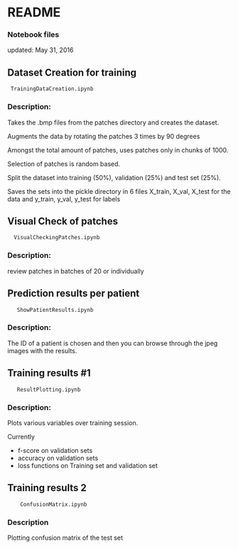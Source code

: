# README 

### Notebook files
updated: May 31, 2016 

## Dataset Creation for training


     TrainingDataCreation.ipynb

### Description:
Takes the .bmp files from the patches directory and creates the dataset.

Augments the data by rotating the patches 3 times by 90 degrees

Amongst the total amount of patches, uses patches only in chunks of 1000. 

Selection of patches is random based. 

Split the dataset into training (50%), validation (25%) and test set (25%).

Saves the sets into the pickle directory in 6 files
X_train, X_val, X_test for the data and y_train, y_val, y_test for labels


## Visual Check of patches

      VisualCheckingPatches.ipynb
     
### Description:
review patches in batches of 20 or individually


## Prediction results per patient

       ShowPatientResults.ipynb
     
### Description:
The ID of a patient is chosen and then you can browse through the jpeg images with the results.


## Training results #1 

       ResultPlotting.ipynb
     
### Description:
Plots various variables over training session.

Currently 
- f-score on validation sets
- accuracy on validation sets
- loss functions on Training set and validation set



## Training results 2

        ConfusionMatrix.ipynb 

### Description
Plotting confusion matrix of the test set


 
    